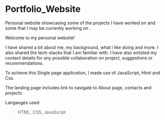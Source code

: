 # Portfolio_Website
Personal website showcasing some of the projects I have worked on and some that I may be currently working on .

Welcome to my personal website!

I have shared a bit about me, my background, what i like doing and more.
I also shared the tech-stacks that I am familiar with. I have also enlisted my contact details for any possible collaboration on project, suggestions or recommendations.


To achieve this Single page application, I made use of JavaScript, Html and Css.

The landing page includes link to navigate to About page, contacts and projects

Langauges used
> HTML, CSS, JavaScript
